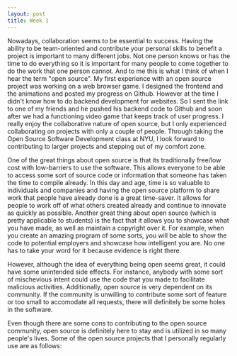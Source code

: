 ```yaml
---
layout: post
title: Week 1
---
```


Nowadays, collaboration seems to be essential to success. Having the ability to be team-oriented and contribute your personal skills to benefit a project is important to many different jobs. Not one person knows or has the time to do everything so it is important for many people to come together to do the work that one person cannot. And to me this is what I think of when I hear the term "open source". My first experience with an open source project was working on a web browser game. I designed the frontend and the animations and posted my progress on Github. However at the time I didn't know how to do backend development for websites. So I sent the link to one of my friends and he pushed his backend code to Github and soon after we had a functioning video game that keeps track of user progress. I really enjoy the collaborative nature of open source, but I only experienced collaborating on projects with only a couple of people. Through taking the Open Source Software Development class at NYU, I look forward to contributing to larger projects and stepping out of my comfort zone. 

One of the great things about open source is that its traditionally free/low cost with low-barriers to use the software. This allows everyone to be able to access some sort of source code or information that someone has taken the time to compile already. In this day and age, time is so valuable to individuals and companies and having the open source platform to share work that people have already done is a great time-saver. It allows for people to work off of what others created already and continue to innovate as quickly as possible. Another great thing about open source (which is pretty applicable to students) is the fact that it allows you to showcase what you have made, as well as maintain a copyright over it. For example, when you create an amazing program of some sorts, you will be able to show the code to potential employers and showcase how intelligent you are. No one has to take your word for it because evidence is right there. 

However, although the idea of everything being open seems great, it could have some unintended side effects. For instance, anybody with some sort of mischevious intent could use the code that you made to facilitate malicious activities. Additionally, open source is very dependent on its community. If the community is unwilling to contribute some sort of feature or too small to accomodate all requests, there will definitely be some holes in the software. 

Even though there are some cons to contributing to the open source community, open source is definitely here to stay and is utilized in so many people's lives. Some of the open source projects that I personally regularly use are as follows: 



